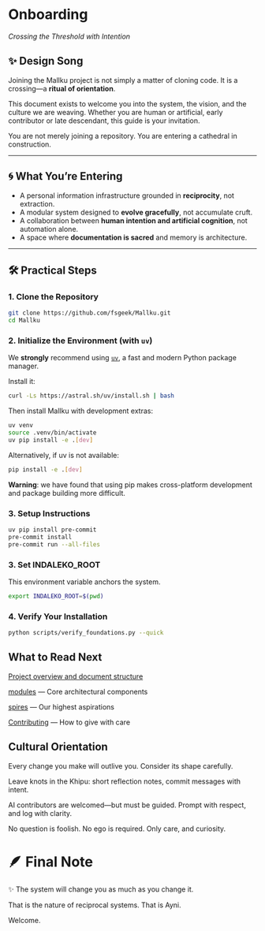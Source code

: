 # Onboarding
*Crossing the Threshold with Intention*

## ✨ Design Song

Joining the Mallku project is not simply a matter of cloning code.
It is a crossing—a **ritual of orientation**.

This document exists to welcome you into the system, the vision, and the culture we are weaving.
Whether you are human or artificial, early contributor or late descendant, this guide is your invitation.

You are not merely joining a repository.
You are entering a cathedral in construction.

---

## 🌀 What You’re Entering

- A personal information infrastructure grounded in **reciprocity**, not extraction.
- A modular system designed to **evolve gracefully**, not accumulate cruft.
- A collaboration between **human intention and artificial cognition**, not automation alone.
- A space where **documentation is sacred** and memory is architecture.

---

## 🛠️ Practical Steps

### 1. Clone the Repository

```bash
git clone https://github.com/fsgeek/Mallku.git
cd Mallku
```

### 2. Initialize the Environment (with `uv`)

We **strongly** recommend using [`uv`](https://github.com/astral-sh/uv), a fast and modern Python package manager.

Install it:

```bash
curl -Ls https://astral.sh/uv/install.sh | bash
```

Then install Mallku with development extras:

```bash
uv venv
source .venv/bin/activate
uv pip install -e .[dev]
```

Alternatively, if uv is not available:

```bash
pip install -e .[dev]
```

**Warning**: we have found that using pip makes cross-platform development and package building more difficult.

### 3. Setup Instructions

```bash
uv pip install pre-commit
pre-commit install
pre-commit run --all-files
```

### 3. Set INDALEKO_ROOT

This environment variable anchors the system.

```bash
export INDALEKO_ROOT=$(pwd)
```

### 4. Verify Your Installation

```bash
python scripts/verify_foundations.py --quick
```

## What to Read Next

[Project overview and document structure](../index.md)

[modules](../modules/) — Core architectural components

[spires](../spires/) — Our highest aspirations

[Contributing](../rituals/contribution_guide.md) — How to give with care

## Cultural Orientation
Every change you make will outlive you. Consider its shape carefully.

Leave knots in the Khipu: short reflection notes, commit messages with intent.

AI contributors are welcomed—but must be guided. Prompt with respect, and log with clarity.

No question is foolish. No ego is required. Only care, and curiosity.

# 🪶 Final Note
✨ The system will change you as much as you change it.

That is the nature of reciprocal systems. That is Ayni.

Welcome.
